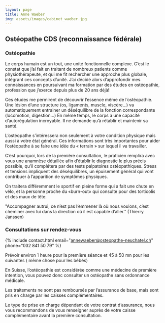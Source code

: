 ```yaml
---
layout: page
title: Anne Waeber
img: assets/images/cabinet_waeber.jpg
---
```


## Ostéopathe CDS (reconnaissance fédérale)

### Ostéopathie

Le corps humain est un tout, une unité fonctionnelle complexe.
C’est le constat que j’ai fait en traitant de nombreux patients comme physiothérapeute, et
qui me fit rechercher une approche plus globale, intégrant ces concepts d’unité.
J’ai décidé alors d’approfondir mes connaissances en poursuivant ma formation par des
études en ostéopathie, profession que j’exerce depuis plus de 20 ans déjà!

Ces études me permirent de découvrir l’essence même de l’ostéopathie.
Une lésion d’une structure (os, ligaments, muscle, viscère…) va automatiquement
entrainer un déséquilibre de la fonction correspondante (locomotion, digestion…)
En même temps, le corps a une capacité d’autorégulation incroyable. Il ne demande qu’à
rétablir et maintenir sa santé.

L’ostéopathe s’intéressera non seulement à votre condition physique mais aussi à votre
état général. Ces informations sont très importantes pour aider l’ostéopathe à se faire une
idée du « terrain » sur lequel il va travailler.

C’est pourquoi, lors de la première consultation, le praticien remplira avec vous une
anamnèse détaillée afin d’établir le diagnostic le plus précis possible, qu’il complétera par
des tests palpatoires ostéopathiques.
Stress et tensions impliquent des déséquilibres, un épuisement général qui vont
contribuer à l’apparition de symptômes physiques.

On traitera différemment le sportif en pleine forme qui a fait une chute en vélo, et la
personne proche du «burn-out» qui consulte pour des torticolis et des maux de tête.

"Accompagner autrui, ce n’est pas l’emmener là où nous voulons, c’est cheminer avec lui
dans la direction où il est capable d’aller." (Thierry Janssen)

### Consultations sur rendez-vous

{%
include contact.html
email="annewaeber@osteopathe-neuchatel.ch"
phone="032 841 50 79"
%}

Prévoir environ 1 heure pour la première séance et 45 à 50 mn pour les suivantes ( même
chose pour les bébés)

En Suisse, l’ostéopathie est considérée comme une médecine de première intention, vous
pouvez donc consulter un ostéopathe sans ordonnance médicale.

Les traitements ne sont pas remboursés par l’assurance de base, mais sont pris en
charge par les caisses complémentaires.

Le type de prise en charge dépendant de votre contrat d’assurance, nous vous
recommandons de vous renseigner auprès de votre caisse complémentaire avant la
première consultation.
